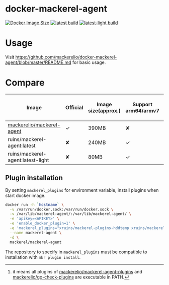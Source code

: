 # docker-mackerel-agent

[![Docker Image Size](https://img.shields.io/docker/image-size/ruins/mackerel-agent/latest)](https://hub.docker.com/r/ruins/mackerel-agent)
[![latest build](https://github.com/xruins/docker-mackerel-agent/actions/workflows/latest-build.yml/badge.svg)](https://github.com/xruins/docker-mackerel-agent/actions/workflows/latest-build.yml)
[![latest-light build](https://github.com/xruins/docker-mackerel-agent/actions/workflows/latest-light-build.yml/badge.svg)](https://github.com/xruins/docker-mackerel-agent/actions/workflows/latest-light-build.yml)

# Usage

Visit https://github.com/mackerelio/docker-mackerel-agent/blob/master/README.md for basic usage.

# Compare

| Image                                                                         | Official | Image size(approx.) | Support arm64/armv7 | Bundled official plugins [^1] | Plugin installation |
| ----------------------------------------------------------------------------- | -------- | ------------------- | ------------------- | ------------------------ | ------------------- |
| [mackerelio/mackerel-agent](https://hub.docker.com/r/mackerel/mackerel-agent) | ✓        | 390MB               | ✘                   | ✓                        | ✘                   |
| ruins/mackerel-agent:latest                                                   | ✘        | 240MB               | ✓                   | ✓                        | ✓                   |
| ruins/mackerel-agent:latest-light                                             | ✘        | 80MB                | ✓                   | ✘                        | ✓                   |

[^1]: it means all plugins of [mackerelio/mackerel-agent-plugins](https://github.com/mackerelio/mackerel-agent-plugins) and [mackerelio/go-check-plugins](https://github.com/mackerelio/go-check-plugins) are executable in PATH.
## Plugin installation

By setting `mackerel_plugins` for environment variable, install plugins when start docker image.

``` sh
docker run -h `hostname` \
  -v /var/run/docker.sock:/var/run/docker.sock \
  -v /var/lib/mackerel-agent/:/var/lib/mackerel-agent/ \
  -e 'apikey=<APIKEY>' \
  -e 'enable_docker_plugin=1' \
  -e 'mackerel_plugins="xruins/mackerel-plugins-hddtemp xruins/mackerel-plugins-nicehash-stats"' \
  --name mackerel-agent \
  -d \
  mackerel/mackerel-agent
```

The repository to specify in `mackerel_plugins` must be compatible to installation with `mkr plugin install`.
